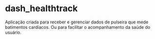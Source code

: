 # dash_healthtrack
Aplicação criada para receber e gerenciar dados de pulseira que mede batimentos cardíacos. Ou para facilitar o acompanhamento da saúde do usuário.


